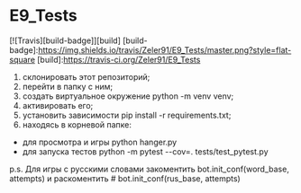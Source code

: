 # E9_Tests
[![Travis][build-badge]][build]
[build-badge]:https://img.shields.io/travis/Zeler91/E9_Tests/master.png?style=flat-square
[build]:https://travis-ci.org/Zeler91/E9_Tests

1. склонировать этот репозиторий;
2. перейти в папку с ним;
3. создать виртуальное окружение python -m venv venv;
4. активировать его;
5. установить зависимости pip install -r requirements.txt;
6. находясь в корневой папке: 
 - для просмотра и игры python hanger.py
 - для запуска тестов python -m pytest --cov=. tests/test_pytest.py
 
 p.s. Для игры с русскими словами закоментить bot.init_conf(word_base, attempts)
 и раскоментить # bot.init_conf(rus_base, attempts)
